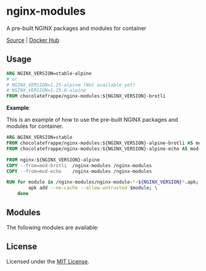 # nginx-modules
A pre-built NGINX packages and modules for container

[Source](https://github.com/chocolatefrappe/nginx-modules) | [Docker Hub](https://hub.docker.com/r/chocolatefrappe/nginx-modules)

## Usage

```Dockerfile
ARG NGINX_VERSION=stable-alpine 
# or
# NGINX_VERSION=1.25-alpine (Not available yet)
# NGINX_VERSION=1.25.0-alpine
FROM chocolatefrappe/nginx-modules:${NGINX_VERSION}-brotli
```

**Example**:

This is an example of how to use the pre-built NGINX packages and modules for container.

```Dockerfile
ARG NGINX_VERSION=stable
FROM chocolatefrappe/nginx-modules:${NGINX_VERSION}-alpine-brotli AS mod-brotli
FROM chocolatefrappe/nginx-modules:${NGINX_VERSION}-alpine-echo AS mod-echo

FROM nginx:${NGINX_VERSION}-alpine
COPY --from=mod-brotli  /nginx-modules /nginx-modules
COPY --from=mod-echo    /nginx-modules /nginx-modules

RUN for module in /nginx-modules/nginx-module-*-${NGINX_VERSION}*.apk; do \
        apk add --no-cache --allow-untrusted $module; \
    done
```

## Modules

The following modules are available:<!--modules-->

## License
Licensed under the [MIT License](LICENSE).
